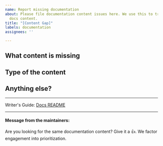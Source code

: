```yaml
---
name: Report missing documentation
about: Please file documentation content issues here. We use this to track missing
  docs content.
title: "[Content Gap]"
labels: documentation
assignees: ''

---
```


## What content is missing
<!-- Help us to understand your request in context -->


## Type of the content
<!-- 
Among the following items, pick a doc type that the content would most likely belong to
- Tutorial
- Main Concept: "What is X in Dagster" where X is a Dagster concept.
- Integration Guide: "How to use X in Dagster" where X is a 3rd-party package/tool, e.g. dbt, Spark, etc
- Best Practices Guide: "How to do X in Dagster" where X is usually a use case and can be addressed by incorporating multiple Dagster concepts at a time.
- Deployment Guide: "How to deploy Dagster to X", e.g. Docker, K8S, GCP, etc
- API Reference: e.g. docstring
--> 

## Anything else?
<!-- Do you have exactly anything in mind you are looking for
Examples:
- Show how to test a partition set
- Include a diagram to explain the relations between inputs and outputs
-->

---

Writer's Guide: [Docs README](https://github.com/dagster-io/dagster/tree/master/docs)

---
#### Message from the maintainers:
Are you looking for the same documentation content? Give it a :thumbsup:. We factor engagement into prioritization.